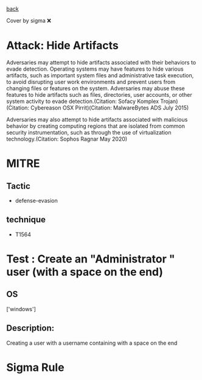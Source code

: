 [back](../index.md)

Cover by sigma :x: 

# Attack: Hide Artifacts

 Adversaries may attempt to hide artifacts associated with their behaviors to evade detection. Operating systems may have features to hide various artifacts, such as important system files and administrative task execution, to avoid disrupting user work environments and prevent users from changing files or features on the system. Adversaries may abuse these features to hide artifacts such as files, directories, user accounts, or other system activity to evade detection.(Citation: Sofacy Komplex Trojan)(Citation: Cybereason OSX Pirrit)(Citation: MalwareBytes ADS July 2015)

Adversaries may also attempt to hide artifacts associated with malicious behavior by creating computing regions that are isolated from common security instrumentation, such as through the use of virtualization technology.(Citation: Sophos Ragnar May 2020)

# MITRE
## Tactic
  - defense-evasion

## technique
  - T1564

# Test : Create an "Administrator " user (with a space on the end)

## OS

 ['windows']

## Description:

 Creating a user with a username containing with a space on the end

# Sigma Rule
